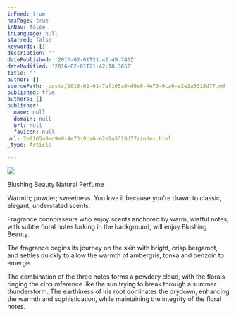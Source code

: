 ```yaml
---
inFeed: true
hasPage: true
inNav: false
inLanguage: null
starred: false
keywords: []
description: ''
datePublished: '2016-02-01T21:42:49.740Z'
dateModified: '2016-02-01T21:42:18.365Z'
title: ''
author: []
sourcePath: _posts/2016-02-01-7ef165a0-d9e0-4e73-9ca6-e2e2a5318d77.md
published: true
authors: []
publisher:
  name: null
  domain: null
  url: null
  favicon: null
url: 7ef165a0-d9e0-4e73-9ca6-e2e2a5318d77/index.html
_type: Article

---
```

![](https://the-grid-user-content.s3-us-west-2.amazonaws.com/8eb780a7-3857-486e-98b6-7dbed9824bc0.jpg)

Blushing Beauty Natural Perfume

Warmth; powder; sweetness. You love it because you're drawn to classic, elegant, understated scents.
  
Fragrance connoisseurs who enjoy scents anchored by warm, wistful notes,
with subtle floral notes lurking in the background, will enjoy Blushing
Beauty.
  
The fragrance begins its journey on the skin with bright, crisp 
bergamot, and settles quickly to allow the warmth of ambergris, tonka 
and benzoin to emerge.
  
The combination of the three notes forms a powdery cloud, with the 
florals ringing the circumference like the sun trying to break through a
summer thunderstorm. The earthiness of iris root dominates the drydown,
enhancing the warmth and sophistication, while maintaining the 
integrity of the floral notes.